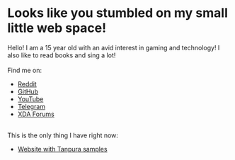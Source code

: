 # Looks like you stumbled on my small little web space!
Hello! I am a 15 year old with an avid interest in gaming and technology! I also like to read books and sing a lot! <br> <br>
Find me on: <br>
* [Reddit](https://reddit.com/u/thefrind54)
* [GitHub](https://github.com/hyprrt)
* [YouTube](https://youtube.com/@hypxt)
* [Telegram](https://t.me/hyprt546)
* [XDA Forums](https://xdaforums.com/m/hyperio546.12460877/) <br><br>

This is the only thing I have right now: <br>
- [Website with Tanpura samples](https://hyprrt.github.io/tanpura-online)
